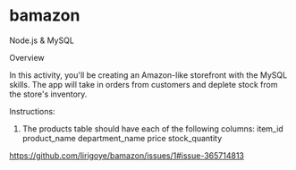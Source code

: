 # bamazon
Node.js & MySQL

Overview

In this activity, you'll be creating an Amazon-like storefront with the MySQL skills. The app will take in orders from customers and deplete stock from the store's inventory.

Instructions:
1. The products table should have each of the following columns:
item_id 
product_name 
department_name
price 
stock_quantity 

https://github.com/lirigoye/bamazon/issues/1#issue-365714813
